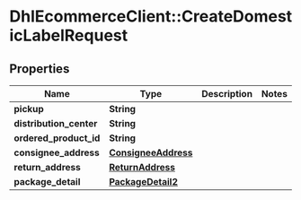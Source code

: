 # DhlEcommerceClient::CreateDomesticLabelRequest

## Properties
Name | Type | Description | Notes
------------ | ------------- | ------------- | -------------
**pickup** | **String** |  |
**distribution_center** | **String** |  |
**ordered_product_id** | **String** |  |
**consignee_address** | [**ConsigneeAddress**](ConsigneeAddress.md) |  |
**return_address** | [**ReturnAddress**](ReturnAddress.md) |  |
**package_detail** | [**PackageDetail2**](PackageDetail2.md) |  |


